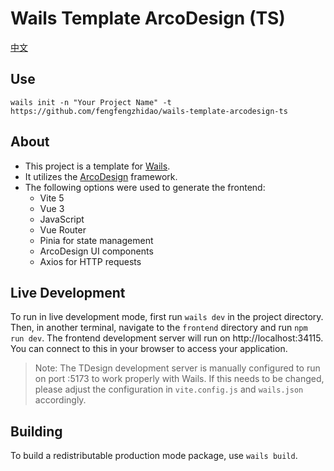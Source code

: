 
# Wails Template ArcoDesign (TS)

[中文](./README.CN.md)

## Use

```
wails init -n "Your Project Name" -t https://github.com/fengfengzhidao/wails-template-arcodesign-ts
```

## About

- This project is a template for [Wails](https://wails.io/).
- It utilizes the [ArcoDesign](https://arco.design/vue/docs/start) framework.
- The following options were used to generate the frontend:
  - Vite 5
  - Vue 3
  - JavaScript
  - Vue Router
  - Pinia for state management
  - ArcoDesign UI components
  - Axios for HTTP requests

## Live Development

To run in live development mode, first run `wails dev` in the project directory. Then, in another terminal, navigate to the `frontend` directory and run `npm run dev`. The frontend development server will run on http://localhost:34115. You can connect to this in your browser to access your application.

> Note: The TDesign development server is manually configured to run on port :5173 to work properly with Wails. If this needs to be changed, please adjust the configuration in `vite.config.js` and `wails.json` accordingly.

## Building

To build a redistributable production mode package, use `wails build`.

